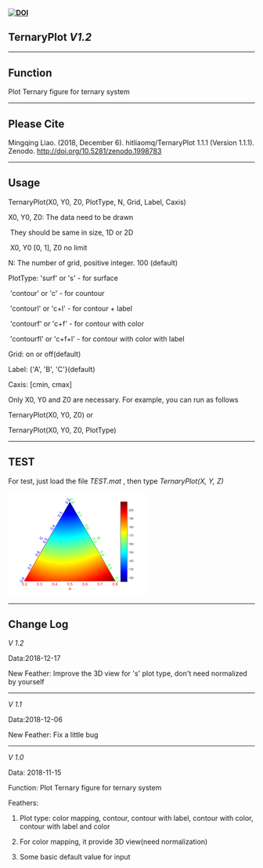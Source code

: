 #### [![DOI](https://zenodo.org/badge/160682550.svg)](https://zenodo.org/badge/latestdoi/160682550)

## TernaryPlot *V1.2*

***

## Function

 Plot Ternary figure for ternary system

---

## Please Cite

Mingqing Liao. (2018, December 6). hitliaomq/TernaryPlot 1.1.1 (Version 1.1.1). Zenodo. http://doi.org/10.5281/zenodo.1998783

***

## Usage

TernaryPlot(X0, Y0, Z0, PlotType, N, Grid, Label, Caxis)

X0, Y0, Z0: The data need to be drawn

​           They should be same in size, 1D or 2D

​           X0, Y0 [0, 1], Z0 no limit

N: The number of grid, positive integer. 100 (default)

PlotType: 'surf' or 's' - for surface

​        'contour' or 'c' - for countour

​         'contourl' or 'c+l' - for contour + label

​         'contourf' or 'c+f' - for contour with color

​         'contourfl' or 'c+f+l' - for contour with color with label

Grid: on or off(default)

Label: {'A', 'B', 'C'}(default)

Caxis: [cmin, cmax] 

Only X0, Y0 and Z0 are necessary. For example, you can run as follows

TernaryPlot(X0, Y0, Z0) or

TernaryPlot(X0, Y0, Z0, PlotType) 

***

## TEST

For test, just load the file *TEST.mat* , then type *TernaryPlot(X, Y, Z)*

<img src="https://github.com/hitliaomq/TernaryPlot/blob/master/TEST/TEST.png" width="280" height="210"></img>

---

## Change Log

*V 1.2*

Data:2018-12-17

New Feather: Improve the 3D view for 's'  plot type, don't need normalized by yourself

---------------------------------------------------------------------------------------------------------------------

*V 1.1*

Data:2018-12-06

New Feather: Fix a little bug

----------------------------------------------------------------------------------

*V 1.0*

Data: 2018-11-15

Function: Plot Ternary figure for ternary system

Feathers:

1. Plot type: color mapping, contour, contour with label, contour with color, contour with label and color

2. For color mapping, it provide 3D view(need normalization)

3. Some basic default value for input





